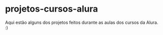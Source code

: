 # projetos-cursos-alura
Aqui estão alguns dos projetos feitos durante as aulas dos cursos da Alura. :)
